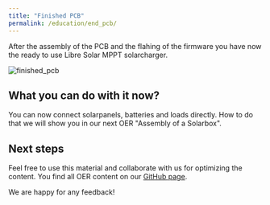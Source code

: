 ```yaml
---
title: "Finished PCB"
permalink: /education/end_pcb/
---
```


After the assembly of the PCB and the flahing of the firmware you have now the ready to use Libre Solar MPPT solarcharger.

![finished_pcb](/media_files/finish_pcb.png)

## What you can do with it now?

You can now connect solarpanels, batteries and loads directly. How to do that we will show you in our next OER "Assembly of a Solarbox".

## Next steps

Feel free to use this material and collaborate with us for optimizing the content.
You find all OER content on our [GitHub page](https://github.com/CollectiveOpenSourceHardware/collectiveopensourcehardware.github.io/tree/master/_education).

We are happy for any feedback!
